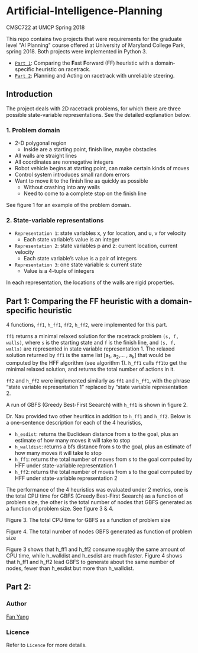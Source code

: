 # Artificial-Intelligence-Planning
CMSC722 at UMCP Spring 2018
      
This repo contains two projects that were requirements for the graduate level "AI Planning" course offered at University of Maryland College Park, spring 2018. Both projects were implemented in Python 3.

* [`Part 1`](part1):  Comparing the **F**ast **F**orward (FF) heuristic with a domain-specific heuristic on racetrack.
* [`Part 2`](part2):  Planning and Acting on racetrack with unreliable steering.

## Introduction
The project deals with 2D racetrack problems, for which there are three possible state-variable representations. See the detailed explanation below.

### 1. Problem domain
- 2-D polygonal region
  - Inside are a starting point, finish line, maybe obstacles
- All walls are straight lines
- All coordinates are nonnegative integers
- Robot vehicle begins at starting point, can make certain kinds of moves
- Control system introduces small random errors
- Want to move it to the finish line as quickly as possible
  - Without crashing into any walls
  - Need to come to a complete stop on the finish line
  
See figure 1 for an example of the problem domain.

### 2. State-variable representations
- `Representation 1`: state variables x, y for location, and u, v for velocity
  - Each state variable’s value is an integer
- `Representation 2`: state variables p and z: current location, current velocity
  - Each state variable’s value is a pair of integers
- `Representation 3`: one state variable s: current state
  - Value is a 4-tuple of integers

In each representation, the locations of the walls are rigid properties.

## Part 1: Comparing the FF heuristic with a domain-specific heuristic 
4 functions, `ff1`, `h_ff1`, `ff2`, `h_ff2`, were implemented for this part.

`ff1` returns a minimal relaxed solution for the racetrack problem `(s, f, walls)`, where `s` is the starting state and `f` is the finish line, and `(s, f, walls)` are represented in state variable representation 1. The relaxed solution returned by `ff1` is the same list [a<sub>1</sub>, a<sub>2</sub>,... , a<sub>k</sub>] that would be computed by the HFF algorithm (see algorithm 1). `h_ff1` calls `ff1`to get the minimal relaxed solution, and returns the total number of actions in it.

`ff2` and `h_ff2` were implemented similarly as `ff1` and `h_ff1`, with the phrase “state variable representation 1” replaced by
“state variable representation 2. 

A run of GBFS (Greedy Best-First Seearch) with `h_ff1` is shown in figure 2.

Dr. Nau provided two other heuritics in addition to `h_ff1` and `h_ff2`. Below is a one-sentence description for each of the 4 heuristics,

- `h_esdist`: returns the Euclidean distance from s to the goal, plus an estimate of how many moves it will take to stop
- `h_walldist`: returns a bfs distance from s to the goal, plus an estimate of how many moves it will take to stop
- `h_ff1`: returns the total number of moves from s to the goal computed by HFF under state-variable representation 1
- `h_ff2`: returns the total number of moves from s to the goal computed by HFF under state-variable representation 2

The performance of the 4 heuristics was evaluated under 2 metrics, one is the total CPU time for GBFS (Greedy Best-First Seearch) as a function of problem size, the other is the total number of nodes that GBFS generated as a function of problem size. See figure 3 & 4.

Figure 3. The total CPU time for GBFS as a function of problem size

Figure 4. The total number of nodes GBFS generated as function of problem size

Figure 3 shows that h_ff1 and h_ff2 consume roughly the same amount of CPU time, while h_walldist and h_esdist are much faster. Figure 4 shows that h_ff1 and h_ff2 lead GBFS to generate about the same number of nodes, fewer than h_esdist but more than h_walldist.

## Part 2:



### Author
[Fan Yang](mailto:fyang3@cs.umd.edu)

### Licence
Refer to `Licence` for more details.
